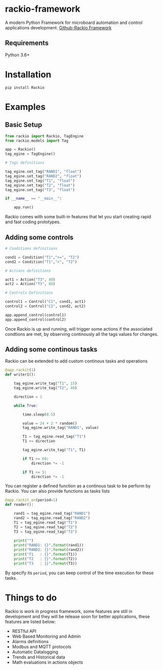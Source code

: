 # rackio-framework
A modern Python Framework for microboard automation and control applications development.
[Github-Rackio Framework](https://github.com/rack-io/rackio-framework)

## Requirements

Python 3.6+

# Installation

```
pip install Rackio
```

# Examples

## Basic Setup

```python
from rackio import Rackio, TagEngine
from rackio.models import Tag

app = Rackio()
tag_egine = TagEngine()

# Tags definitions

tag_egine.set_tag("RAND1", "float")
tag_egine.set_tag("RAND2", "float")
tag_egine.set_tag("T1", "float")
tag_egine.set_tag("T2", "float")
tag_egine.set_tag("T3", "float")

if __name__ == "__main__":

    app.run()
```

Rackio comes with some built-in features that let you start creating rapid and fast coding prototypes.

## Adding some controls
```python
# Conditions definitions

cond1 = Condition("T1",">=", "T2")
cond2 = Condition("T1","<", "T2")

# Actions definitions

act1 = Action("T3", 40)
act2 = Action("T3", 80)

# Controls Definitions

control1 = Control("C1", cond1, act1)
control2 = Control("C2", cond2, act2)

app.append_control(control1)
app.append_control(control2)
```

Once Rackio is up and running, will trigger some actions if the associated condtions are met, by observing continously all the tags values for changes.

## Adding some continous tasks

Rackio can be extended to add custom continous tasks and operations

```python
@app.rackit(1)
def writer1():

    tag_egine.write_tag("T1", 15)
    tag_egine.write_tag("T2", 40)

    direction = 1

    while True:

        time.sleep(0.5)

        value = 24 + 2 * random()
        tag_egine.write_tag("RAND1", value)

        T1 = tag_egine.read_tag("T1")
        T1 += direction

        tag_egine.write_tag("T1", T1)

        if T1 >= 60:
            direction *= -1

        if T1 <= 5:
            direction *= -1
```

You can register a defined function as a continous task to be perform by Rackio. You can also provide functions as tasks lists

```python
@app.rackit_on(period=1)
def reader():

    rand1 = tag_egine.read_tag("RAND1")
    rand2 = tag_egine.read_tag("RAND2")
    T1 = tag_egine.read_tag("T1")
    T2 = tag_egine.read_tag("T2")
    T3 = tag_egine.read_tag("T3")
        
    print("")
    print("RAND1: {}".format(rand1))
    print("RAND2: {}".format(rand2))
    print("T1   : {}".format(T1))
    print("T2   : {}".format(T2))
    print("T3   : {}".format(T3))
```

By specify its ```period```, you can keep control of the time execution for these tasks.

# Things to do

Rackio is work in progress framework, some features are still in development and they will be release soon for better applications, these features are listed below:

* RESTful API
* Web Based Monitoring and Admin
* Alarms definitions
* Modbus and MQTT protocols
* Automatic Datalogging
* Trends and Historical data
* Math evaluations in actions objects